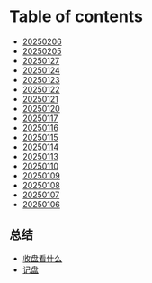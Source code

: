 # Table of contents

* [20250206](README.md)
* [20250205](<README (12).md>)
* [20250127](<README (11).md>)
* [20250124](<README (10).md>)
* [20250123](<README (9).md>)
* [20250122](<README (8).md>)
* [20250121](<README (7).md>)
* [20250120](<README (6).md>)
* [20250117](<README (5).md>)
* [20250116](<README (4).md>)
* [20250115](<README (3).md>)
* [20250114](<README (2).md>)
* [20250113](20250113.md)
* [20250110](<README (1).md>)
* [20250109](20250109.md)
* [20250108](20250108.md)
* [20250107](20250107.md)
* [20250106](20250106.md)

## 总结

* [收盘看什么](zong-jie/shou-pan-kan-shen-me.md)
* [记盘](zong-jie/ji-pan.md)
